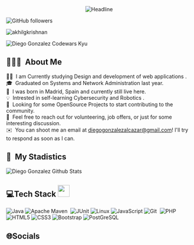 
<div align=center>
        <img src="https://readme-typing-svg.herokuapp.com?color=%ffffff&size=32&center=true&vCenter=true&width=600&height=50&lines=Hi+there+I'm+Diego+%F0%9F%91%8B;Programmer+and+Sys+Admin;Problem+Solver;Open-Source+Enthusiast" alt="Headline" />
</div>

![GitHub followers](https://img.shields.io/github/followers/dgonzalez-ops?style=social&logo=github)

<p align="left"> <img src="https://komarev.com/ghpvc/?username=dgonzalez-ops" alt="akhilgkrishnan"/></p>
<!-- banner y alinear el texto de arriba al centro. -->
<img src="https://www.codewars.com/users/dgonzalez-ops/badges/large" alt="Diego Gonzalez Codewars Kyu">

## 👨🏻‍💻 &nbsp;About Me

👨‍💻 &nbsp;I am Currently studying Design and development of web applications .\
🎓 &nbsp;Graduated on Systems and Network Administration last year.\
📍 &nbsp;I was born in Madrid, Spain and currently still live here.\
💡 &nbsp;Intrested in self-learning Cybersecurity and Robotics .\
🌱 &nbsp;Looking for some OpenSource Projects to start contributing to the community.\
💬 &nbsp;Feel free to reach out for volunteering, job offers, or just for some interesting discussion.\
✉️ &nbsp;You can shoot me an email at diegogonzalezalcazar@gmail.com! I'll try to respond as soon as I can.

## 🔰 &nbsp;My Stadistics

<img src="https://github-readme-stats.vercel.app/api?username=dgonzalez-ops&include_all_commits=true&count_private=true&show_icons=true&line_height=30&title_color=CDB4DB&icon_color=CDB4DB&text_color=D3D3D3&bg_color=0A0A0A" alt="Diego Gonzalez Github Stats">

 ## 💻Tech Stack <img src = "https://media2.giphy.com/media/QssGEmpkyEOhBCb7e1/giphy.gif?cid=ecf05e47a0n3gi1bfqntqmob8g9aid1oyj2wr3ds3mg700bl&rid=giphy.gif" width = 32px>
![Java](https://img.shields.io/badge/Java-lightgrey?style=for-the-badge&labelColor=black)
![Apache Maven](https://img.shields.io/badge/Apache%20Maven-C71A36?style=for-the-badge&logo=Apache%20Maven&logoColor=white)&nbsp;
![JUnit](https://img.shields.io/badge/JUnit-darkgreen?style=for-the-badge&logo=junit5&logoColor=white)
![Linux](https://img.shields.io/badge/Linux-%23ba8b09?style=for-the-badge&logo=linux&logoColor=white)
![JavaScript](https://img.shields.io/badge/javascript-%23323330.svg?style=for-the-badge&logo=javascript&logoColor=%23F7DF1E)
![Git](https://img.shields.io/badge/git-%23F05033.svg?style=for-the-badge&logo=git&logoColor=white)&nbsp;
![PHP](https://img.shields.io/badge/PHP-violet?style=for-the-badge&logo=php&logoColor=white)
![HTML5](https://img.shields.io/badge/html5-%23E34F26.svg?style=for-the-badge&logo=html5&logoColor=white) 
![CSS3](https://img.shields.io/badge/css3-%231572B6.svg?style=for-the-badge&logo=css3&logoColor=white)
![Bootstrap](https://img.shields.io/badge/Bootstrap-purple?style=for-the-badge&logo=bootstrap&logoColor=white)
![PostGreSQL](https://img.shields.io/badge/PostgreSQL-skyblue?style=for-the-badge&logo=postgresql&logoColor=black)





## 🌐Socials
  
